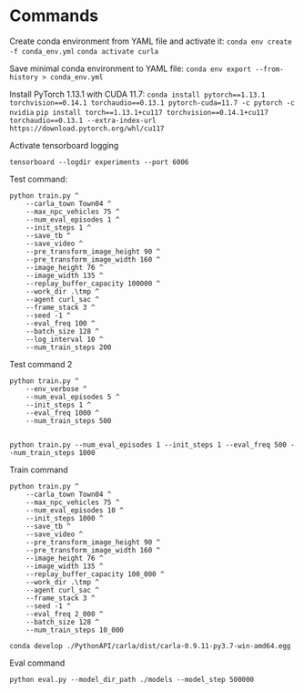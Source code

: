 # Commands 

Create conda environment from YAML file and activate it:
`conda env create -f conda_env.yml`
`conda activate curla`

Save minimal conda environment to YAML file:
`conda env export --from-history > conda_env.yml`

Install PyTorch 1.13.1 with CUDA 11.7:
`conda install pytorch==1.13.1 torchvision==0.14.1 torchaudio==0.13.1 pytorch-cuda=11.7 -c pytorch -c nvidia`
`pip install torch==1.13.1+cu117 torchvision==0.14.1+cu117 torchaudio==0.13.1 --extra-index-url https://download.pytorch.org/whl/cu117`

Activate tensorboard logging
```
tensorboard --logdir experiments --port 6006
```

Test command:
```
python train.py ^
    --carla_town Town04 ^
    --max_npc_vehicles 75 ^
    --num_eval_episodes 1 ^
    --init_steps 1 ^
    --save_tb ^
    --save_video ^
    --pre_transform_image_height 90 ^
    --pre_transform_image_width 160 ^
    --image_height 76 ^
    --image_width 135 ^
    --replay_buffer_capacity 100000 ^
    --work_dir .\tmp ^
    --agent curl_sac ^
    --frame_stack 3 ^
    --seed -1 ^
    --eval_freq 100 ^
    --batch_size 128 ^
    --log_interval 10 ^
    --num_train_steps 200
```   

Test command 2
```
python train.py ^
    --env_verbose ^
    --num_eval_episodes 5 ^
    --init_steps 1 ^
    --eval_freq 1000 ^
    --num_train_steps 500


python train.py --num_eval_episodes 1 --init_steps 1 --eval_freq 500 --num_train_steps 1000
```

Train command
``` 
python train.py ^
    --carla_town Town04 ^
    --max_npc_vehicles 75 ^
    --num_eval_episodes 10 ^
    --init_steps 1000 ^
    --save_tb ^
    --save_video ^
    --pre_transform_image_height 90 ^
    --pre_transform_image_width 160 ^
    --image_height 76 ^
    --image_width 135 ^
    --replay_buffer_capacity 100_000 ^
    --work_dir .\tmp ^
    --agent curl_sac ^
    --frame_stack 3 ^
    --seed -1 ^
    --eval_freq 2_000 ^
    --batch_size 128 ^
    --num_train_steps 10_000
``` 


```
conda develop ./PythonAPI/carla/dist/carla-0.9.11-py3.7-win-amd64.egg
```

Eval command
```
python eval.py --model_dir_path ./models --model_step 500000
```
